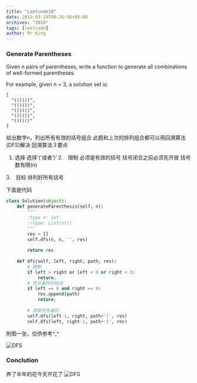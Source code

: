 ```yaml
---
title: "Leetcode10"
date: 2019-03-19T00:26:56+08:00
archives: "2019"
tags: [leetcode]
author: Mr King
---
```


### Generate Parentheses

Given n pairs of parentheses, write a function to generate all combinations of well-formed parentheses.

For example, given n = 3, a solution set is:

```
[
  "((()))",
  "(()())",
  "(())()",
  "()(())",
  "()()()"
]
```

给出数字n，列出所有有效的括号组合
此题和上次的排列组合都可以用回溯算法(DFS)解决
回溯算法３要点

1. 选择
选择'('或者‘)’
2.　限制
必须是有效的括号 括号闭合之前必须先开放 括号数有限(n)

3.　目标
排列好所有括号

下面是代码
```python
class Solution(object):
    def generateParenthesis(self, n):
        """
        :type n: int
        :rtype: List[str]
        """
        res = []
        self.dfs(n, n, '', res)
        
        return res
    
    def dfs(self, left, right, path, res):
    	# 限制
        if left > right or left < 0 or right < 0:
            return;
        # 符合条件的组合
        if left == 0 and right == 0:
            res.append(path)
            return;
        
        # 深度优先遍历
        self.dfs(left-1, right, path+'(', res)
        self.dfs(left, right-1, path+')', res)
```

附图一张，仅供参考^_^

![DFS](https://hurryking.github.io/img/Parentheses.png)


### Conclution

养了半年的花今天开花了
![DFS](https://hurryking.github.io/img/myflower.jpeg)